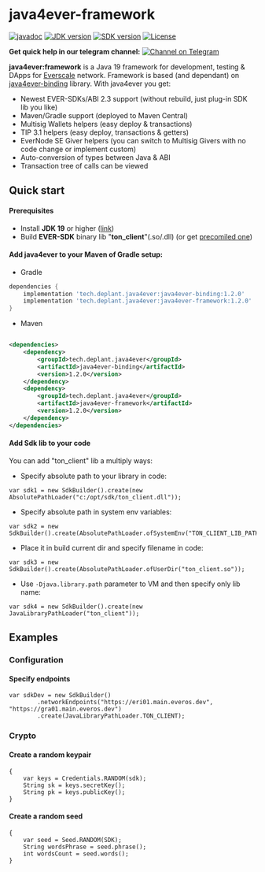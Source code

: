 # java4ever-framework

[![javadoc](https://javadoc.io/badge2/tech.deplant.java4ever/java4ever-framework/javadoc.svg)](https://javadoc.io/doc/tech.deplant.java4ever/java4ever-framework)
[![JDK version](https://img.shields.io/badge/Java-19+-green.svg)](https://shields.io/)
[![SDK version](https://img.shields.io/badge/TON%20SDK-v1.37+-orange)](https://github.com/tonlabs/TON-SDK/tree/1.28.0)
[![License](https://img.shields.io/badge/License-Apache%202.0-brown.svg)](https://shields.io/)

**Get quick help in our telegram
channel:** [![Channel on Telegram](https://img.shields.io/badge/chat-on%20telegram-9cf.svg)](https://t.me/deplant\_chat)

**java4ever:framework** is a Java 19 framework for development, testing & DApps for
[Everscale](https://everscale.network/) network.
Framework is based (and dependant) on [java4ever-binding](https://github.com/deplant/java4ever-framework) library. With
java4ever you get:

* Newest EVER-SDKs/ABI 2.3 support (without rebuild, just plug-in SDK lib you like)
* Maven/Gradle support (deployed to Maven Central)
* Multisig Wallets helpers (easy deploy & transactions)
* TIP 3.1 helpers (easy deploy, transactions & getters)
* EverNode SE Giver helpers (you can switch to Multisig Givers with no code change or implement custom)
* Auto-conversion of types between Java & ABI
* Transaction tree of calls can be viewed

## Quick start

#### Prerequisites

* Install **JDK 19** or higher ([link](https://adoptium.net/temurin/releases?version=19))
* Build **EVER-SDK** binary lib "**ton_client**"(.so/.dll) (or
  get [precomiled one](https://github.com/tonlabs/ever-sdk/blob/master/README.md#download-precompiled-binaries))

#### Add java4ever to your Maven of Gradle setup:

* Gradle

```groovy
dependencies {
    implementation 'tech.deplant.java4ever:java4ever-binding:1.2.0'
    implementation 'tech.deplant.java4ever:java4ever-framework:1.2.0'
}
```

* Maven

```xml

<dependencies>
    <dependency>
        <groupId>tech.deplant.java4ever</groupId>
        <artifactId>java4ever-binding</artifactId>
        <version>1.2.0</version>
    </dependency>
    <dependency>
        <groupId>tech.deplant.java4ever</groupId>
        <artifactId>java4ever-framework</artifactId>
        <version>1.2.0</version>
    </dependency>
</dependencies>
```

#### Add Sdk lib to your code

You can add "ton_client" lib a multiply ways:

* Specify absolute path to your library in code:

```jshelllanguage
var sdk1 = new SdkBuilder().create(new AbsolutePathLoader("c:/opt/sdk/ton_client.dll"));
```

* Specify absolute path in system env variables:

```jshelllanguage
var sdk2 = new SdkBuilder().create(AbsolutePathLoader.ofSystemEnv("TON_CLIENT_LIB_PATH"));
```

* Place it in build current dir and specify filename in code:

```jshelllanguage
var sdk3 = new SdkBuilder().create(AbsolutePathLoader.ofUserDir("ton_client.so"));
```

* Use `-Djava.library.path` parameter to VM and then specify only lib name:

```jshelllanguage
var sdk4 = new SdkBuilder().create(new JavaLibraryPathLoader("ton_client"));
```

## Examples

### Configuration

#### Specify endpoints

```jshelllanguage
var sdkDev = new SdkBuilder()
		.networkEndpoints("https://eri01.main.everos.dev", "https://gra01.main.everos.dev")
		.create(JavaLibraryPathLoader.TON_CLIENT);
```

### Crypto

#### Create a random keypair

```jshelllanguage
{
	var keys = Credentials.RANDOM(sdk);
	String sk = keys.secretKey();
	String pk = keys.publicKey();
}
```

#### Create a random seed

```jshelllanguage
{
	var seed = Seed.RANDOM(SDK);
	String wordsPhrase = seed.phrase();
	int wordsCount = seed.words();
}
```